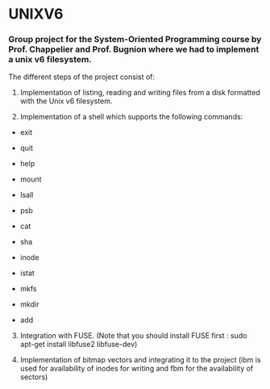 # UNIXV6

### Group project for the System-Oriented Programming course by Prof. Chappelier and Prof. Bugnion where we had to implement a unix v6 filesystem.

The different steps of the project consist of:

1. Implementation of listing, reading and writing files from a disk formatted with the Unix v6 filesystem.

2. Implementation of a shell which supports the following commands:

* exit

* quit

* help

* mount

* lsall

* psb

* cat

* sha

* inode

* istat

* mkfs

* mkdir

* add

3. Integration with FUSE. (Note that you should install FUSE first : sudo apt-get install libfuse2 libfuse-dev)

4. Implementation of bitmap vectors and integrating it to the project (ibm is used for availability of inodes for writing and fbm for the availability of sectors)
